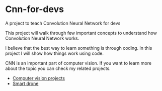 # Cnn-for-devs
A project to teach Convolution Neural Network for devs

This project will walk through few important concepts to understand
how Convolution Neural Network works. 

I believe that the best way to learn something is through coding. In this project I will show how things work
using code.

CNN is an important part of computer vision. If you want to learn more about the topic you can check my 
related projects. 

- [Computer vision projects](https://github.com/apssouza22/computer-vision)
- [Smart drone](https://github.com/apssouza22/smart-drone)